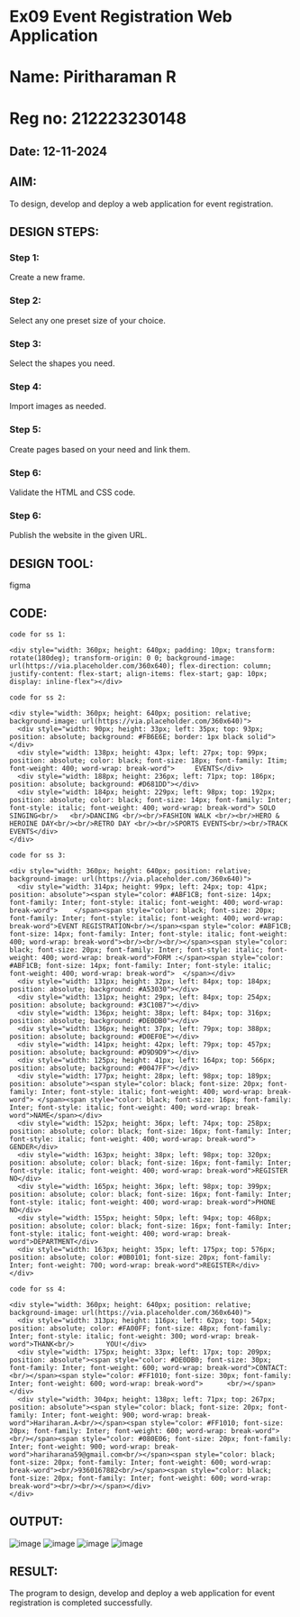 # Ex09 Event Registration Web Application

# Name: Piritharaman R
# Reg no: 212223230148
## Date: 12-11-2024

## AIM:
To design, develop and deploy a web application for event registration.

## DESIGN STEPS:

### Step 1:
Create a new frame.

### Step 2:
Select any one preset size of your choice.

### Step 3:
Select the shapes you need.

### Step 4:
Import images as needed.

### Step 5:
Create pages based on your need and link them.

### Step 6:

Validate the HTML and CSS code.

### Step 6:

Publish the website in the given URL.

## DESIGN TOOL:
figma 
## CODE:
```
code for ss 1:

<div style="width: 360px; height: 640px; padding: 10px; transform: rotate(180deg); transform-origin: 0 0; background-image: url(https://via.placeholder.com/360x640); flex-direction: column; justify-content: flex-start; align-items: flex-start; gap: 10px; display: inline-flex"></div>

code for ss 2:

<div style="width: 360px; height: 640px; position: relative; background-image: url(https://via.placeholder.com/360x640)">
  <div style="width: 90px; height: 33px; left: 35px; top: 93px; position: absolute; background: #FB6E6E; border: 1px black solid"></div>
  <div style="width: 138px; height: 43px; left: 27px; top: 99px; position: absolute; color: black; font-size: 18px; font-family: Itim; font-weight: 400; word-wrap: break-word">     EVENTS</div>
  <div style="width: 188px; height: 236px; left: 71px; top: 186px; position: absolute; background: #D681DD"></div>
  <div style="width: 184px; height: 229px; left: 98px; top: 192px; position: absolute; color: black; font-size: 14px; font-family: Inter; font-style: italic; font-weight: 400; word-wrap: break-word"> SOLO SINGING<br/>   <br/>DANCING <br/><br/>FASHION WALK <br/><br/>HERO & HEROINE DAY<br/><br/>RETRO DAY <br/><br/>SPORTS EVENTS<br/><br/>TRACK EVENTS</div>
</div>

code for ss 3:

<div style="width: 360px; height: 640px; position: relative; background-image: url(https://via.placeholder.com/360x640)">
  <div style="width: 314px; height: 99px; left: 24px; top: 41px; position: absolute"><span style="color: #ABF1CB; font-size: 14px; font-family: Inter; font-style: italic; font-weight: 400; word-wrap: break-word">    </span><span style="color: black; font-size: 20px; font-family: Inter; font-style: italic; font-weight: 400; word-wrap: break-word">EVENT REGISTRATION<br/></span><span style="color: #ABF1CB; font-size: 14px; font-family: Inter; font-style: italic; font-weight: 400; word-wrap: break-word"><br/><br/><br/></span><span style="color: black; font-size: 20px; font-family: Inter; font-style: italic; font-weight: 400; word-wrap: break-word">FORM :</span><span style="color: #ABF1CB; font-size: 14px; font-family: Inter; font-style: italic; font-weight: 400; word-wrap: break-word">  </span></div>
  <div style="width: 131px; height: 32px; left: 84px; top: 184px; position: absolute; background: #A53030"></div>
  <div style="width: 131px; height: 29px; left: 84px; top: 254px; position: absolute; background: #3C10B7"></div>
  <div style="width: 136px; height: 38px; left: 84px; top: 316px; position: absolute; background: #DE0DB0"></div>
  <div style="width: 136px; height: 37px; left: 79px; top: 388px; position: absolute; background: #D0EF0E"></div>
  <div style="width: 141px; height: 42px; left: 79px; top: 457px; position: absolute; background: #D9D9D9"></div>
  <div style="width: 125px; height: 41px; left: 164px; top: 566px; position: absolute; background: #0047FF"></div>
  <div style="width: 177px; height: 28px; left: 98px; top: 189px; position: absolute"><span style="color: black; font-size: 20px; font-family: Inter; font-style: italic; font-weight: 400; word-wrap: break-word"> </span><span style="color: black; font-size: 16px; font-family: Inter; font-style: italic; font-weight: 400; word-wrap: break-word">NAME</span></div>
  <div style="width: 152px; height: 36px; left: 74px; top: 258px; position: absolute; color: black; font-size: 16px; font-family: Inter; font-style: italic; font-weight: 400; word-wrap: break-word">      GENDER</div>
  <div style="width: 163px; height: 38px; left: 98px; top: 320px; position: absolute; color: black; font-size: 16px; font-family: Inter; font-style: italic; font-weight: 400; word-wrap: break-word">REGISTER NO</div>
  <div style="width: 165px; height: 36px; left: 98px; top: 399px; position: absolute; color: black; font-size: 16px; font-family: Inter; font-style: italic; font-weight: 400; word-wrap: break-word">PHONE NO</div>
  <div style="width: 155px; height: 50px; left: 94px; top: 468px; position: absolute; color: black; font-size: 16px; font-family: Inter; font-style: italic; font-weight: 400; word-wrap: break-word">DEPARTMENT</div>
  <div style="width: 163px; height: 35px; left: 175px; top: 576px; position: absolute; color: #0B0101; font-size: 20px; font-family: Inter; font-weight: 700; word-wrap: break-word">REGISTER</div>
</div>

code for ss 4:

<div style="width: 360px; height: 640px; position: relative; background-image: url(https://via.placeholder.com/360x640)">
  <div style="width: 313px; height: 116px; left: 62px; top: 54px; position: absolute; color: #FA00FF; font-size: 48px; font-family: Inter; font-style: italic; font-weight: 300; word-wrap: break-word">THANK<br/>        YOU!</div>
  <div style="width: 175px; height: 33px; left: 17px; top: 209px; position: absolute"><span style="color: #DE0DB0; font-size: 30px; font-family: Inter; font-weight: 600; word-wrap: break-word">C0NTACT:<br/></span><span style="color: #FF1010; font-size: 30px; font-family: Inter; font-weight: 600; word-wrap: break-word">      <br/></span></div>
  <div style="width: 304px; height: 138px; left: 71px; top: 267px; position: absolute"><span style="color: black; font-size: 20px; font-family: Inter; font-weight: 900; word-wrap: break-word">Hariharan.A<br/></span><span style="color: #FF1010; font-size: 20px; font-family: Inter; font-weight: 600; word-wrap: break-word"><br/></span><span style="color: #080E06; font-size: 20px; font-family: Inter; font-weight: 900; word-wrap: break-word">hariharana59@gmail.com<br/></span><span style="color: black; font-size: 20px; font-family: Inter; font-weight: 600; word-wrap: break-word"><br/>9360167882<br/></span><span style="color: black; font-size: 20px; font-family: Inter; font-weight: 600; word-wrap: break-word"><br/><br/></span></div>
</div>
```

## OUTPUT:
![image](https://github.com/user-attachments/assets/30ec7073-65e6-4781-a0f3-e97cd56a80c3)
![image](https://github.com/user-attachments/assets/bf9c408f-e762-4d89-8d81-1c68d583d296)
![image](https://github.com/user-attachments/assets/f286271f-229b-4d68-819b-518be1d09f04)
![image](https://github.com/user-attachments/assets/3d6d001c-722f-479f-960d-037296e38e55)


## RESULT:
The program to design, develop and deploy a web application for event registration is completed successfully.
